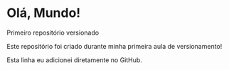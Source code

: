# Olá, Mundo!
Primeiro repositório versionado

Este repositório foi criado durante minha primeira aula de versionamento!

Esta linha eu adicionei diretamente no GitHub.
